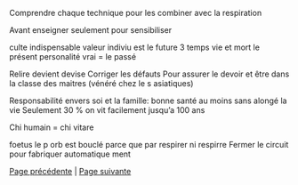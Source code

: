 Comprendre chaque technique pour les combiner avec la respiration

Avant enseigner seulement pour sensibiliser

culte indispensable valeur indiviu est le future
3 temps 
vie et mort le présent
personalité vrai = le passé 

Relire devient devise
Corriger les défauts
Pour assurer le devoir et être dans la classe des maitres (vénéré chez le s asiatiques)

Responsabilité envers soi  et la famille: bonne santé au moins sans alongé la vie 
Seulement 30 % on vit facilement jusqu’a 100 ans

Chi humain = chi vitare 

foetus le p orb est bouclé parce que  par respirer ni respirre
Fermer le circuit pour fabriquer automatique ment


[Page précédente](2024-02-04-05.md) | [Page suivante](2024-02-04-07.md)